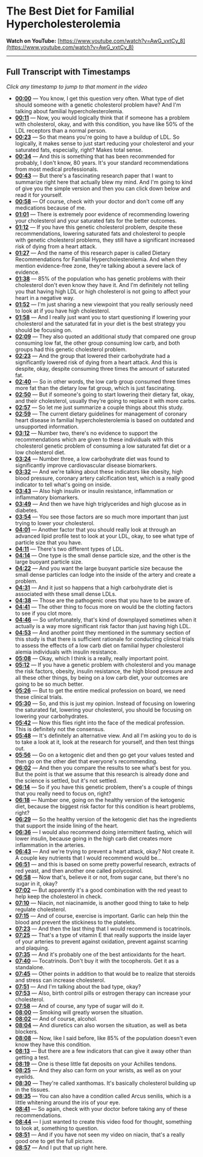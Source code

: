 # The Best Diet for Familial Hypercholesterolemia

**Watch on YouTube:** [https://www.youtube.com/watch?v=AwG_vxtCy_8](https://www.youtube.com/watch?v=AwG_vxtCy_8)

---

## Full Transcript with Timestamps

*Click any timestamp to jump to that moment in the video*

- **[00:00](https://www.youtube.com/watch?v=AwG_vxtCy_8&t=0s)** — You know, I get this question very often. What type of diet should someone with a genetic cholesterol problem have? And I'm talking about familial hypercholesterolemia.
- **[00:11](https://www.youtube.com/watch?v=AwG_vxtCy_8&t=11s)** — Now, you would logically think that if someone has a problem with cholesterol, okay, and with this condition, you have like 50% of the LDL receptors than a normal person.
- **[00:23](https://www.youtube.com/watch?v=AwG_vxtCy_8&t=23s)** — So that means you're going to have a buildup of LDL. So logically, it makes sense to just start reducing your cholesterol and your saturated fats, especially, right? Makes total sense.
- **[00:34](https://www.youtube.com/watch?v=AwG_vxtCy_8&t=34s)** — And this is something that has been recommended for probably, I don't know, 80 years. It's your standard recommendations from most medical professionals.
- **[00:43](https://www.youtube.com/watch?v=AwG_vxtCy_8&t=43s)** — But there's a fascinating research paper that I want to summarize right here that actually blew my mind. And I'm going to kind of give you the simple version and then you can click down below and read it for yourself.
- **[00:58](https://www.youtube.com/watch?v=AwG_vxtCy_8&t=58s)** — Of course, check with your doctor and don't come off any medications because of me.
- **[01:01](https://www.youtube.com/watch?v=AwG_vxtCy_8&t=61s)** — There is extremely poor evidence of recommending lowering your cholesterol and your saturated fats for the better outcomes.
- **[01:12](https://www.youtube.com/watch?v=AwG_vxtCy_8&t=72s)** — If you have this genetic cholesterol problem, despite these recommendations, lowering saturated fats and cholesterol to people with genetic cholesterol problems, they still have a significant increased risk of dying from a heart attack.
- **[01:27](https://www.youtube.com/watch?v=AwG_vxtCy_8&t=87s)** — And the name of this research paper is called Dietary Recommendations for Familial Hypercholesterolemia. And when they mention evidence-free zone, they're talking about a severe lack of evidence.
- **[01:38](https://www.youtube.com/watch?v=AwG_vxtCy_8&t=98s)** — 85% of the population who has genetic problems with their cholesterol don't even know they have it. And I'm definitely not telling you that having high LDL or high cholesterol is not going to affect your heart in a negative way.
- **[01:52](https://www.youtube.com/watch?v=AwG_vxtCy_8&t=112s)** — I'm just sharing a new viewpoint that you really seriously need to look at if you have high cholesterol.
- **[01:58](https://www.youtube.com/watch?v=AwG_vxtCy_8&t=118s)** — And I really just want you to start questioning if lowering your cholesterol and the saturated fat in your diet is the best strategy you should be focusing on.
- **[02:09](https://www.youtube.com/watch?v=AwG_vxtCy_8&t=129s)** — They also quoted an additional study that compared one group consuming low fat, the other group consuming low carb, and both groups had this genetic cholesterol problem.
- **[02:23](https://www.youtube.com/watch?v=AwG_vxtCy_8&t=143s)** — And the group that lowered their carbohydrate had a significantly lowered risk of dying from a heart attack. And this is despite, okay, despite consuming three times the amount of saturated fat.
- **[02:40](https://www.youtube.com/watch?v=AwG_vxtCy_8&t=160s)** — So in other words, the low carb group consumed three times more fat than the dietary low fat group, which is just fascinating.
- **[02:50](https://www.youtube.com/watch?v=AwG_vxtCy_8&t=170s)** — But if someone's going to start lowering their dietary fat, okay, and their cholesterol, usually they're going to replace it with more carbs.
- **[02:57](https://www.youtube.com/watch?v=AwG_vxtCy_8&t=177s)** — So let me just summarize a couple things about this study.
- **[02:59](https://www.youtube.com/watch?v=AwG_vxtCy_8&t=179s)** — The current dietary guidelines for management of coronary heart disease in familial hypercholesterolemia is based on outdated and unsupported information.
- **[03:12](https://www.youtube.com/watch?v=AwG_vxtCy_8&t=192s)** — Number two, there's no evidence to support the recommendations which are given to these individuals with this cholesterol genetic problem of consuming a low saturated fat diet or a low cholesterol diet.
- **[03:24](https://www.youtube.com/watch?v=AwG_vxtCy_8&t=204s)** — Number three, a low carbohydrate diet was found to significantly improve cardiovascular disease biomarkers.
- **[03:32](https://www.youtube.com/watch?v=AwG_vxtCy_8&t=212s)** — And we're talking about these indicators like obesity, high blood pressure, coronary artery calcification test, which is a really good indicator to tell what's going on inside.
- **[03:43](https://www.youtube.com/watch?v=AwG_vxtCy_8&t=223s)** — Also high insulin or insulin resistance, inflammation or inflammatory biomarkers.
- **[03:49](https://www.youtube.com/watch?v=AwG_vxtCy_8&t=229s)** — And then we have high triglycerides and high glucose as in diabetes.
- **[03:54](https://www.youtube.com/watch?v=AwG_vxtCy_8&t=234s)** — You see those factors are so much more important than just trying to lower your cholesterol.
- **[04:01](https://www.youtube.com/watch?v=AwG_vxtCy_8&t=241s)** — Another factor that you should really look at through an advanced lipid profile test to look at your LDL, okay, to see what type of particle size that you have.
- **[04:11](https://www.youtube.com/watch?v=AwG_vxtCy_8&t=251s)** — There's two different types of LDL.
- **[04:14](https://www.youtube.com/watch?v=AwG_vxtCy_8&t=254s)** — One type is the small dense particle size, and the other is the large buoyant particle size.
- **[04:22](https://www.youtube.com/watch?v=AwG_vxtCy_8&t=262s)** — And you want the large buoyant particle size because the small dense particles can lodge into the inside of the artery and create a problem.
- **[04:31](https://www.youtube.com/watch?v=AwG_vxtCy_8&t=271s)** — And it just so happens that a high carbohydrate diet is associated with these small dense LDLs.
- **[04:38](https://www.youtube.com/watch?v=AwG_vxtCy_8&t=278s)** — Those are the pathogenic ones that you have to be aware of.
- **[04:41](https://www.youtube.com/watch?v=AwG_vxtCy_8&t=281s)** — The other thing to focus more on would be the clotting factors to see if you clot more.
- **[04:46](https://www.youtube.com/watch?v=AwG_vxtCy_8&t=286s)** — So unfortunately, that's kind of downplayed sometimes when it actually is a way more significant risk factor than just having high LDL.
- **[04:53](https://www.youtube.com/watch?v=AwG_vxtCy_8&t=293s)** — And another point they mentioned in the summary section of this study is that there is sufficient rationale for conducting clinical trials to assess the effects of a low carb diet on familial hyper cholesterol alemia individuals with insulin resistance.
- **[05:08](https://www.youtube.com/watch?v=AwG_vxtCy_8&t=308s)** — Okay, which I think is a really, really important point.
- **[05:12](https://www.youtube.com/watch?v=AwG_vxtCy_8&t=312s)** — If you have a genetic problem with cholesterol and you manage the risk factors, obesity, insulin resistance, the high blood pressure and all these other things, by being on a low carb diet, your outcomes are going to be so much better.
- **[05:26](https://www.youtube.com/watch?v=AwG_vxtCy_8&t=326s)** — But to get the entire medical profession on board, we need these clinical trials.
- **[05:30](https://www.youtube.com/watch?v=AwG_vxtCy_8&t=330s)** — So, and this is just my opinion. Instead of focusing on lowering the saturated fat, lowering your cholesterol, you should be focusing on lowering your carbohydrates.
- **[05:42](https://www.youtube.com/watch?v=AwG_vxtCy_8&t=342s)** — Now this flies right into the face of the medical profession. This is definitely not the consensus.
- **[05:48](https://www.youtube.com/watch?v=AwG_vxtCy_8&t=348s)** — It's definitely an alternative view. And all I'm asking you to do is to take a look at it, look at the research for yourself, and then test things out.
- **[05:56](https://www.youtube.com/watch?v=AwG_vxtCy_8&t=356s)** — Go on a ketogenic diet and then go get your values tested and then go on the other diet that everyone's recommending.
- **[06:02](https://www.youtube.com/watch?v=AwG_vxtCy_8&t=362s)** — And then you compare the results to see what's best for you. But the point is that we assume that this research is already done and the science is settled, but it's not settled.
- **[06:14](https://www.youtube.com/watch?v=AwG_vxtCy_8&t=374s)** — So if you have this genetic problem, there's a couple of things that you really need to focus on, right?
- **[06:18](https://www.youtube.com/watch?v=AwG_vxtCy_8&t=378s)** — Number one, going on the healthy version of the ketogenic diet, because the biggest risk factor for this condition is heart problems, right?
- **[06:29](https://www.youtube.com/watch?v=AwG_vxtCy_8&t=389s)** — So the healthy version of the ketogenic diet has the ingredients that support the inside lining of the heart.
- **[06:36](https://www.youtube.com/watch?v=AwG_vxtCy_8&t=396s)** — I would also recommend doing intermittent fasting, which will lower insulin, because going in the high carb diet creates more inflammation in the arteries.
- **[06:43](https://www.youtube.com/watch?v=AwG_vxtCy_8&t=403s)** — And we're trying to prevent a heart attack, okay? Not create it. A couple key nutrients that I would recommend would be...
- **[06:51](https://www.youtube.com/watch?v=AwG_vxtCy_8&t=411s)** — and this is based on some pretty powerful research, extracts of red yeast, and then another one called polycosinol.
- **[06:58](https://www.youtube.com/watch?v=AwG_vxtCy_8&t=418s)** — Now that's, believe it or not, from sugar cane, but there's no sugar in it, okay?
- **[07:02](https://www.youtube.com/watch?v=AwG_vxtCy_8&t=422s)** — But apparently it's a good combination with the red yeast to help keep the cholesterol in check.
- **[07:10](https://www.youtube.com/watch?v=AwG_vxtCy_8&t=430s)** — Niacin, not niacinamide, is another good thing to take to help regulate cholesterol.
- **[07:15](https://www.youtube.com/watch?v=AwG_vxtCy_8&t=435s)** — And of course, exercise is important. Garlic can help thin the blood and prevent the stickiness to the platelets.
- **[07:23](https://www.youtube.com/watch?v=AwG_vxtCy_8&t=443s)** — And then the last thing that I would recommend is tocatrinols.
- **[07:25](https://www.youtube.com/watch?v=AwG_vxtCy_8&t=445s)** — That's a type of vitamin E that really supports the inside layer of your arteries to prevent against oxidation, prevent against scarring and plaquing.
- **[07:35](https://www.youtube.com/watch?v=AwG_vxtCy_8&t=455s)** — And it's probably one of the best antioxidants for the heart.
- **[07:40](https://www.youtube.com/watch?v=AwG_vxtCy_8&t=460s)** — Tocatrinols. Don't buy it with the tocopherols. Get it as a standalone.
- **[07:45](https://www.youtube.com/watch?v=AwG_vxtCy_8&t=465s)** — Other points in addition to that would be to realize that steroids and stress can increase cholesterol.
- **[07:51](https://www.youtube.com/watch?v=AwG_vxtCy_8&t=471s)** — And I'm talking about the bad type, okay?
- **[07:53](https://www.youtube.com/watch?v=AwG_vxtCy_8&t=473s)** — Also, birth control pills or estrogen therapy can increase your cholesterol.
- **[07:58](https://www.youtube.com/watch?v=AwG_vxtCy_8&t=478s)** — And of course, any type of sugar will do it.
- **[08:00](https://www.youtube.com/watch?v=AwG_vxtCy_8&t=480s)** — Smoking will greatly worsen the situation.
- **[08:02](https://www.youtube.com/watch?v=AwG_vxtCy_8&t=482s)** — And of course, alcohol.
- **[08:04](https://www.youtube.com/watch?v=AwG_vxtCy_8&t=484s)** — And diuretics can also worsen the situation, as well as beta blockers.
- **[08:08](https://www.youtube.com/watch?v=AwG_vxtCy_8&t=488s)** — Now, like I said before, like 85% of the population doesn't even know they have this condition.
- **[08:13](https://www.youtube.com/watch?v=AwG_vxtCy_8&t=493s)** — But there are a few indicators that can give it away other than getting a test.
- **[08:19](https://www.youtube.com/watch?v=AwG_vxtCy_8&t=499s)** — One is these little fat deposits on your Achilles tendons.
- **[08:25](https://www.youtube.com/watch?v=AwG_vxtCy_8&t=505s)** — And they also can form on your wrists, as well as on your eyelids.
- **[08:30](https://www.youtube.com/watch?v=AwG_vxtCy_8&t=510s)** — They're called xanthomas. It's basically cholesterol building up in the tissues.
- **[08:35](https://www.youtube.com/watch?v=AwG_vxtCy_8&t=515s)** — You can also have a condition called Arcus senilis, which is a little whitening around the iris of your eye.
- **[08:41](https://www.youtube.com/watch?v=AwG_vxtCy_8&t=521s)** — So again, check with your doctor before taking any of these recommendations.
- **[08:44](https://www.youtube.com/watch?v=AwG_vxtCy_8&t=524s)** — I just wanted to create this video food for thought, something to look at, something to question.
- **[08:51](https://www.youtube.com/watch?v=AwG_vxtCy_8&t=531s)** — And if you have not seen my video on niacin, that's a really good one to get the full picture.
- **[08:57](https://www.youtube.com/watch?v=AwG_vxtCy_8&t=537s)** — And I put that up right here.
